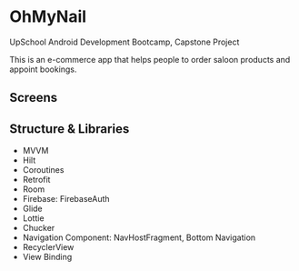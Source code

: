 # OhMyNail

UpSchool Android Development Bootcamp, Capstone Project

This is an e-commerce app that helps people to order saloon products and appoint bookings.

## Screens



## Structure & Libraries

- MVVM
- Hilt
- Coroutines
- Retrofit
- Room
- Firebase: FirebaseAuth
- Glide
- Lottie
- Chucker
- Navigation Component: NavHostFragment, Bottom Navigation
- RecyclerView
- View Binding


